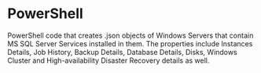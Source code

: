 # PowerShell
PowerShell code that creates .json objects of Windows Servers that contain MS SQL Server Services installed in them.
The properties include Instances Details, Job History, Backup Details, Database Details, Disks, Windows Cluster and High-availability Disaster Recovery details as well.